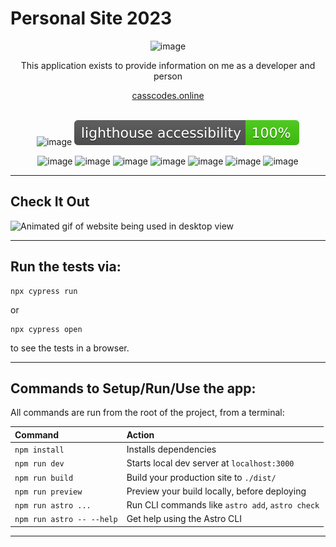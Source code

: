 # Personal Site 2023

<div align="center">

![image](https://i.imgur.com/bvvZ6rI.png 'black and white grid banner which reads front end / full stack / web / community')

<p>This application exists to provide information on me as a developer and person</p>
<a href="https://www.casscodes.online/">casscodes.online</a>
<br/>
<br/>

</div>

<div align="center">

![image](https://github.com/cassandraGoose/portfolio-2023/actions/workflows/main.yml/badge.svg 'build status') ![image](./test_results/lighthouse_accessibility.svg 'accessibility lighthouse score')

![image](https://img.shields.io/badge/Astro-0C1222?style=for-the-badge&logo=astro&logoColor=FDFDFE 'astro badge') ![image](https://img.shields.io/badge/Tailwind_CSS-38B2AC?style=for-the-badge&logo=tailwind-css&logoColor=white 'tailwind badge') ![image](https://img.shields.io/badge/HTML5-E34F26?style=for-the-badge&logo=html5&logoColor=white 'HTML badge') ![image](https://img.shields.io/badge/JavaScript-323330?style=for-the-badge&logo=javascript&logoColor=F7DF1E 'javascript badge') ![image](https://img.shields.io/badge/Cypress-17202C?style=for-the-badge&logo=cypress&logoColor=white 'cyrpress badge') ![image](https://img.shields.io/badge/GitHub%20Pages-222222?style=for-the-badge&logo=GitHub%20Pages&logoColor=white 'github pages badge') ![image](https://img.shields.io/badge/Github%20Actions-282a2e?style=for-the-badge&logo=githubactions&logoColor=367cfe 'github actions badge')

</div>

---


## Check It Out
![Animated gif of website being used in desktop view](https://i.imgur.com/sgZN1VN.gif)

---

## Run the tests via:

```
npx cypress run
```
or

```
npx cypress open
```

to see the tests in a browser.

---

## Commands to Setup/Run/Use the app:

All commands are run from the root of the project, from a terminal:

| Command                   | Action                                           |
| :------------------------ | :----------------------------------------------- |
| `npm install`             | Installs dependencies                            |
| `npm run dev`             | Starts local dev server at `localhost:3000`      |
| `npm run build`           | Build your production site to `./dist/`          |
| `npm run preview`         | Preview your build locally, before deploying     |
| `npm run astro ...`       | Run CLI commands like `astro add`, `astro check` |
| `npm run astro -- --help` | Get help using the Astro CLI                     |

---
